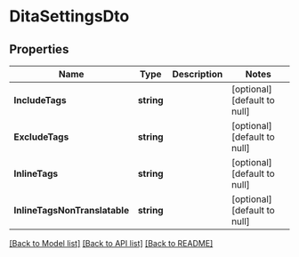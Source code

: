 # DitaSettingsDto

## Properties
Name | Type | Description | Notes
------------ | ------------- | ------------- | -------------
**IncludeTags** | **string** |  | [optional] [default to null]
**ExcludeTags** | **string** |  | [optional] [default to null]
**InlineTags** | **string** |  | [optional] [default to null]
**InlineTagsNonTranslatable** | **string** |  | [optional] [default to null]

[[Back to Model list]](../README.md#documentation-for-models) [[Back to API list]](../README.md#documentation-for-api-endpoints) [[Back to README]](../README.md)


